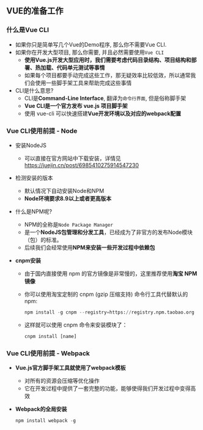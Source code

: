 ## VUE的准备工作

### 什么是Vue CLI

- 如果你只是简单写几个Vue的Demo程序, 那么你不需要Vue CLI.
- 如果你在开发大型项目, 那么你需要, 并且必然需要使用`Vue CLI`
  - **使用Vue.js开发大型应用时，我们需要考虑代码目录结构、项目结构和部署、热加载、代码单元测试等事情**
  - 如果每个项目都要手动完成这些工作，那无疑效率比较低效，所以通常我们会使用一些脚手架工具来帮助完成这些事情
- CLI是什么意思?
  - CLI是**Command-Line Interface**, 翻译为`命令行界面`, 但是俗称脚手架
  - **Vue CLI是一个官方发布 vue.js 项目脚手架**
  - 使用 vue-cli 可以快速搭建**Vue开发环境以及对应的webpack配置**

### Vue CLI使用前提 - Node

- 安装NodeJS
  - 可以直接在官方网站中下载安装，详情见 https://juejin.cn/post/6985410275914547230
- 检测安装的版本
  - 默认情况下自动安装Node和NPM
  - **Node环境要求8.9以上或者更高版本**

- 什么是NPM呢?
  - NPM的全称是`Node Package Manager`
  - 是一个**NodeJS包管理和分发工具**，已经成为了非官方的发布Node模块（包）的标准。
  - 后续我们会经常使用**NPM来安装一些开发过程中依赖包**

- **cnpm安装**

  - 由于国内直接使用 npm 的官方镜像是非常慢的，这里推荐使用**淘宝 NPM 镜像**

  - 你可以使用淘宝定制的 cnpm (gzip 压缩支持) 命令行工具代替默认的 npm:

    ```python
    npm install -g cnpm --registry=https://registry.npm.taobao.org
    ```

  - 这样就可以使用 cnpm 命令来安装模块了：

    ```python
    cnpm install [name]
    ```

### Vue CLI使用前提 - Webpack

- **Vue.js官方脚手架工具就使用了webpack模板**

  - 对所有的资源会压缩等优化操作
  - 它在开发过程中提供了一套完整的功能，能够使得我们开发过程中变得高效

- **Webpack的全局安装**

  ```python
  npm install webpack -g
  ```